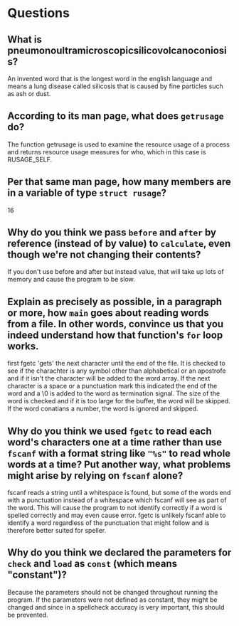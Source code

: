 # Questions

## What is pneumonoultramicroscopicsilicovolcanoconiosis?

An invented word that is the longest word in the english language and means a
lung disease called silicosis that is caused by fine particles such as ash or dust.

## According to its man page, what does `getrusage` do?

The function getrusage is used to examine the resource usage of a process and
returns resource usage measures for who, which in this case is RUSAGE_SELF.

## Per that same man page, how many members are in a variable of type `struct rusage`?

16

## Why do you think we pass `before` and `after` by reference (instead of by value) to `calculate`, even though we're not changing their contents?

If you don't use before and after but instead value, that will take up lots of memory and cause the program to be slow.


## Explain as precisely as possible, in a paragraph or more, how `main` goes about reading words from a file. In other words, convince us that you indeed understand how that function's `for` loop works.

first fgetc 'gets' the next character until the end of the file. It is checked to see if the charachter is any symbol other than alphabetical or an apostrofe and if it isn't the character will be added to the word array.
If the next character is a space or a punctuation mark this indicated the end of the word and a \0 is added to the word as termination signal.
The size of the word is checked and if it is too large for the buffer, the word will be skipped.
If the word conatians a number, the word is ignored and skipped.

## Why do you think we used `fgetc` to read each word's characters one at a time rather than use `fscanf` with a format string like `"%s"` to read whole words at a time? Put another way, what problems might arise by relying on `fscanf` alone?

fscanf reads a string until a whitespace is found, but some of the words end with a punctuation instead of a whitespace which fscanf will see as part of the word.
This will cause the program to not identify correctly if a word is spelled correctly and may even cause error.
fgetc is unlikely fscanf able to identify a word regardless of the punctuation that might follow and is therefore better suited for speller.

## Why do you think we declared the parameters for `check` and `load` as `const` (which means "constant")?

Because the parameters should not be changed throughout running the program.
If the parameters were not defined as constant, they might be changed and since in a spellcheck accuracy is very important, this should be prevented.
